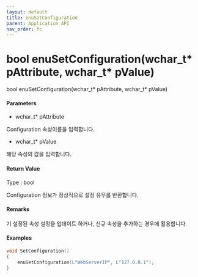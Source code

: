 ```yaml
---
layout: default
title: enuSetConfiguration
parent: Application API
nav_order: fc
---
```

# bool enuSetConfiguration\(wchar\_t\* pAttribute, wchar\_t\* pValue\)

bool enuSetConfiguration\(wchar\_t\* pAttribute, wchar\_t\* pValue\)

#### Parameters

* wchar\_t\* pAttribute

Configuration 속성이름을 입력합니다.

* wchar\_t\* pValue

해당 속성의 값을 입력합니다.

#### Return Value

Type : bool

Configuration 정보가 정상적으로 설정 유무를 반환합니다.

#### Remarks

기 설정된 속성 설정을 업데이트 하거나, 신규 속성을 추가하는 경우에 활용합니다.

#### Examples

```cpp
void SetConfiguration()
{
    enuSetConfiguration(L"WebServerIP", L"127.0.0.1");
}
```



